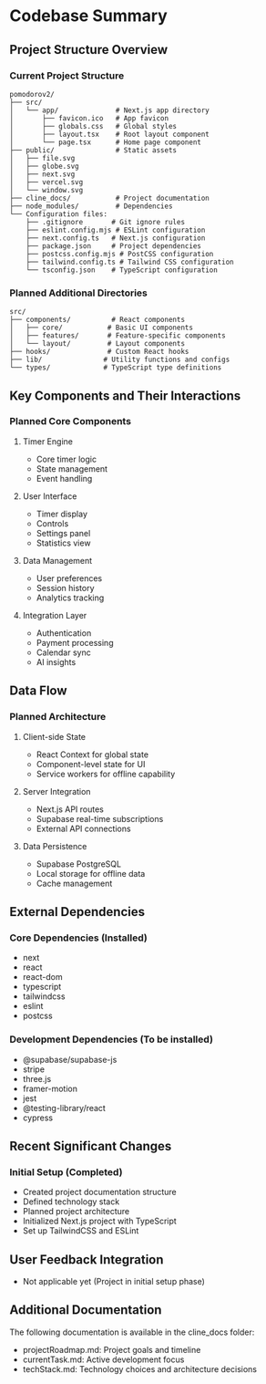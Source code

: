 # Codebase Summary

## Project Structure Overview

### Current Project Structure
```
pomodorov2/
├── src/
│   └── app/              # Next.js app directory
│       ├── favicon.ico   # App favicon
│       ├── globals.css   # Global styles
│       ├── layout.tsx    # Root layout component
│       └── page.tsx      # Home page component
├── public/               # Static assets
│   ├── file.svg
│   ├── globe.svg
│   ├── next.svg
│   ├── vercel.svg
│   └── window.svg
├── cline_docs/           # Project documentation
├── node_modules/         # Dependencies
└── Configuration files:
    ├── .gitignore       # Git ignore rules
    ├── eslint.config.mjs # ESLint configuration
    ├── next.config.ts   # Next.js configuration
    ├── package.json     # Project dependencies
    ├── postcss.config.mjs # PostCSS configuration
    ├── tailwind.config.ts # Tailwind CSS configuration
    └── tsconfig.json    # TypeScript configuration
```

### Planned Additional Directories
```
src/
├── components/          # React components
│   ├── core/           # Basic UI components
│   ├── features/       # Feature-specific components
│   └── layout/         # Layout components
├── hooks/              # Custom React hooks
├── lib/               # Utility functions and configs
└── types/             # TypeScript type definitions
```

## Key Components and Their Interactions

### Planned Core Components
1. Timer Engine
   - Core timer logic
   - State management
   - Event handling

2. User Interface
   - Timer display
   - Controls
   - Settings panel
   - Statistics view

3. Data Management
   - User preferences
   - Session history
   - Analytics tracking

4. Integration Layer
   - Authentication
   - Payment processing
   - Calendar sync
   - AI insights

## Data Flow

### Planned Architecture
1. Client-side State
   - React Context for global state
   - Component-level state for UI
   - Service workers for offline capability

2. Server Integration
   - Next.js API routes
   - Supabase real-time subscriptions
   - External API connections

3. Data Persistence
   - Supabase PostgreSQL
   - Local storage for offline data
   - Cache management

## External Dependencies

### Core Dependencies (Installed)
- next
- react
- react-dom
- typescript
- tailwindcss
- eslint
- postcss

### Development Dependencies (To be installed)
- @supabase/supabase-js
- stripe
- three.js
- framer-motion
- jest
- @testing-library/react
- cypress

## Recent Significant Changes

### Initial Setup (Completed)
- Created project documentation structure
- Defined technology stack
- Planned project architecture
- Initialized Next.js project with TypeScript
- Set up TailwindCSS and ESLint

## User Feedback Integration
- Not applicable yet (Project in initial setup phase)

## Additional Documentation
The following documentation is available in the cline_docs folder:
- projectRoadmap.md: Project goals and timeline
- currentTask.md: Active development focus
- techStack.md: Technology choices and architecture decisions

